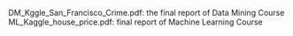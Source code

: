 DM_Kggle_San_Francisco_Crime.pdf: the final report of Data Mining Course
ML_Kaggle_house_price.pdf: final report of Machine Learning Course
